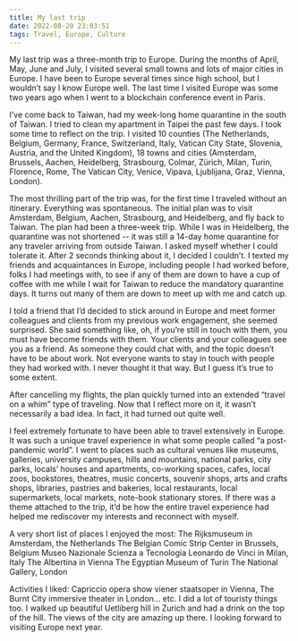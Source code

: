 ```yaml
---
title: My last trip
date: 2022-08-20 23:03:51
tags: Travel, Europe, Culture
---
```


My last trip was a three-month trip to Europe. During the months of April, May, June and July, I visited several small towns and lots of major cities in Europe. I have been to Europe several times since high school, but I wouldn’t say I know Europe well. The last time I visited Europe was some two years ago when I went to a blockchain conference event in Paris.

I’ve come back to Taiwan, had my week-long home quarantine in the south of Taiwan. I tried to clean my apartment in Taipei the past few days. I took some time to reflect on the trip. I visited 10 counties (The Netherlands, Belgium, Germany, France, Switzerland, Italy, Vatican City State, Slovenia, Austria, and the United Kingdom), 18 towns and cities (Amsterdam, Brussels, Aachen, Heidelberg, Strasbourg, Colmar, Zürich, Milan, Turin, Florence, Rome, The Vatican City, Venice, Vipava, Ljublijana, Graz, Vienna, London).

The most thrilling part of the trip was, for the first time I traveled without an itinerary. Everything was spontaneous. The initial plan was to visit Amsterdam, Belgium, Aachen, Strasbourg, and Heidelberg, and fly back to Taiwan. The plan had been a three-week trip. While I was in Heidelberg, the quarantine was not shortened -- it was still a 14-day home quarantine for any traveler arriving from outside Taiwan. I asked myself whether I could tolerate it. After 2 seconds thinking about it, I decided I couldn’t. I texted my friends and acquaintances in Europe, including people I had worked before, folks I had meetings with, to see if any of them are down to have a cup of coffee with me while I wait for Taiwan to reduce the mandatory quarantine days. It turns out many of them are down to meet up with me and catch up.

I told a friend that I’d decided to stick around in Europe and meet former colleagues and clients from my previous work engagement, she seemed surprised. She said something like, oh, if you’re still in touch with them, you must have become friends with them. Your clients and your colleagues see you as a friend. As someone they could chat with, and the topic doesn’t have to be about work. Not everyone wants to stay in touch with people they had worked with. I never thought it that way. But I guess it’s true to some extent.

After cancelling my flights, the plan quickly turned into an extended “travel on a whim” type of traveling. Now that I reflect more on it, it wasn’t necessarily a bad idea. In fact, it had turned out quite well.

I feel extremely fortunate to have been able to travel extensively in Europe. It was such a unique travel experience in what some people called “a post-pandemic world”. I went to places such as cultural venues like museums, galleries, university campuses, hills and mountains, national parks, city parks, locals’ houses and apartments, co-working spaces, cafes, local zoos, bookstores, theatres, music concerts, souvenir shops, arts and crafts shops, libraries, pastries and bakeries, local restaurants, local supermarkets, local markets, note-book stationary stores. If there was a theme attached to the trip, it’d be how the entire travel experience had helped me rediscover my interests and reconnect with myself.

A very short list of places I enjoyed the most:
The Rijksmuseum in Amsterdam, the Netherlands
The Belgian Comic Strip Center in Brussels, Belgium
Museo Nazionale Scienza a Tecnologia Leonardo de Vinci in Milan, Italy
The Albertina in Vienna
The Egyptian Museum of Turin
The National Gallery, London

Activities I liked: Capriccio opera show viener staatsoper in Vienna, The Burnt City immersive theater in London... etc. I did a lot of touristy things too. I walked up beautiful Uetliberg hill in Zurich and had a drink on the top of the hill. The views of the city are amazing up there. I looking forward to visiting Europe next year.

